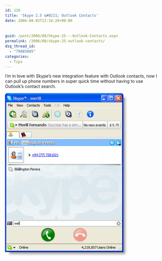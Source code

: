 ```yaml
---
id: 126
title: 'Skype 2.5 &#8211; Outlook Contacts'
date: 2006-08-02T12:16:28+00:00


guid: /post/2006/08/Skype-25---Outlook-Contacts.aspx
permalink: /2006/08/skype-25-outlook-contacts/
dsq_thread_id:
  - "79885085"
categories:
  - Tips
---
```

<p>I&rsquo;m in love with Skype&rsquo;s new integration feature with Outlook contacts, now I can pull up phone numbers in super quick time without having to use Outlook&rsquo;s contact search.</p>
<p><img alt="Skype" src="/wp-content/uploads/contentbinary/Skype.jpg" border="0" /></p>